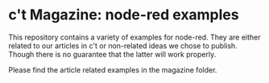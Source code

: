 <h1>c't Magazine: node-red examples</h1>
This repository contains a variety of examples for node-red. They are either related to our articles in c't or non-related
ideas we chose to publish. Though there is no guarantee that the latter will work properly.

Please find the article related examples in the magazine folder.

